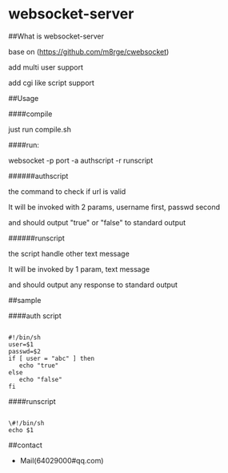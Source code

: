# websocket-server

##What is websocket-server

base on (https://github.com/m8rge/cwebsocket)

add multi user support

add cgi like script support


##Usage

####compile

just run compile.sh

####run:

websocket -p port -a authscript -r runscript

######authscript

the command to check if url is valid

It will be invoked with 2 params, username first, passwd second

and should output "true" or "false" to standard output

######runscript 

the script handle other text message

It will be invoked by 1 param, text message

and should output any response to standard output

##sample

####auth script
<pre><code>
#!/bin/sh
user=$1
passwd=$2
if [ user = "abc" ] then
   echo "true"
else
   echo "false"
fi
</code></pre>

####runscript
<pre><code>
\#!/bin/sh
echo $1
</code></pre>


##contact

* Mail(64029000#qq.com)

